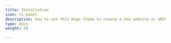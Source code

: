 ```yaml
---
title: Installation
icon: ti-panel
description: How to use this Hugo theme to create a new website or UNICEF Toolkit.
type: docs
weight: 20

---
```

